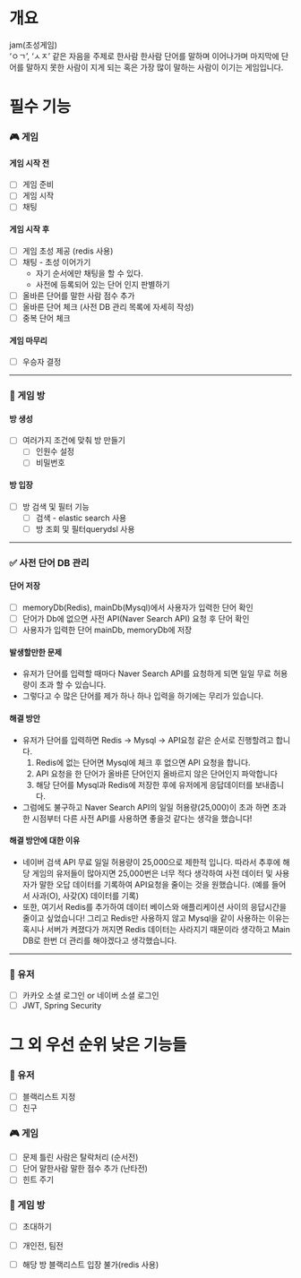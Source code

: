 # 개요
jam(초성게임)  
‘ㅇㄱ’, ‘ㅅㅈ’ 같은 자음을 주제로 한사람 한사람 단어를 말하며 이어나가며 마지막에 단어를 말하지 못한 사람이 지게 되는 혹은 가장 많이 말하는 사람이 이기는 게임입니다.

# 필수 기능
### 🎮 게임
#### 게임 시작 전
- [ ] 게임 준비
- [ ] 게임 시작
- [ ] 채팅
#### 게임 시작 후
- [ ] 게임 초성 제공 (redis 사용)
- [ ] 채팅 - 초성 이어가기
    - 자기 순서에만 채팅을 할 수 있다.
    - 사전에 등록되어 있는 단어 인지 판별하기
- [ ] 올바른 단어를 말한 사람 점수 추가
- [ ] 올바른 단어 체크 (사전 DB 관리 목록에 자세히 작성)
- [ ] 중복 단어 체크
#### 게임 마무리
- [ ] 우승자 결정

---

### 🚪 게임 방
#### 방 생성
- [ ] 여러가지 조건에 맞춰 방 만들기
    - [ ] 인원수 설정
    - [ ] 비밀번호

#### 방 입장
- [ ] 방 검색 및 필터 기능
    - [ ] 검색 - elastic search 사용
    - [ ] 방 조회 및 필터querydsl 사용

--- 

### ✅ 사전 단어 DB 관리
#### 단어 저장
- [ ] memoryDb(Redis), mainDb(Mysql)에서 사용자가 입력한 단어 확인
- [ ] 단어가 Db에 없으면 사전 API(Naver Search API) 요청 후 단어 확인
- [ ] 사용자가 입력한 단어 mainDb, memoryDb에 저장

#### 발생할만한 문제
- 유저가 단어를 입력할 때마다 Naver Search API를 요청하게 되면 일일 무료 허용량이 초과 할 수 있습니다.
- 그렇다고 수 많은 단어를 제가 하나 하나 입력을 하기에는 무리가 있습니다.

#### 해결 방안
- 유저가 단어를 입력하면 Redis → Mysql → API요청 같은 순서로 진행할려고 합니다.
    1. Redis에 없는 단어면 Mysql에 체크 후 없으면 API 요청을 합니다.
    2. API 요청을 한 단어가 올바른 단어인지 올바르지 않은 단어인지 파악합니다
    3. 해당 단어를 Mysql과 Redis에 저장한 후에 유저에게 응답데이터를 보내줍니다.
- 그럼에도 불구하고 Naver Search API의 일일 허용량(25,000)이 초과 하면 초과한 시점부터 다른 사전 API를 사용하면 좋을것 같다는 생각을 했습니다!

#### 해결 방안에 대한 이유
- 네이버 검색 API 무료 일일 허용량이 25,000으로 제한적 입니다. 따라서 추후에 해당 게임의 유저들이 많아지면 25,000번은 너무 적다 생각하여 사전 데이터 및 사용자가 말한 오답 데이터를 기록하여 API요청을 줄이는 것을 원했습니다. (예를 들어서 사과(O), 사갖(X) 데이터를 기록)
- 또한, 여기서 Redis를 추가하여 데이터 베이스와 애플리케이션 사이의 응답시간을 줄이고 싶었습니다! 그리고 Redis만 사용하지 않고 Mysql을 같이 사용하는 이유는 혹시나 서버가 켜졌다가 꺼지면 Redis 데이터는 사라지기 때문이라 생각하고 Main DB로 한번 더 관리를 해야겠다고 생각했습니다.

---
 
### 👥 유저
- [ ] 카카오 소셜 로그인 or 네이버 소셜 로그인
- [ ] JWT, Spring Security

# 그 외 우선 순위 낮은 기능들
### 👥 유저
- [ ] 블랙리스트 지정
- [ ] 친구

### 🎮 게임
- [ ] 문제 틀린 사람은 탈락처리 (순서전)
- [ ] 단어 말한사람 말한 점수 추가 (난타전)
- [ ] 힌트 주기

### 🚪 게임 방
- [ ] 초대하기
- [ ] 개인전, 팀전
- [ ] 해당 방 블랙리스트 입장 불가(redis 사용)

